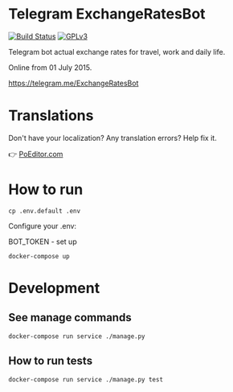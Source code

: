 # Telegram ExchangeRatesBot

[![Build Status](https://travis-ci.com/llybin/TelegramExchangeRatesBot.svg?branch=master)](https://travis-ci.com/llybin/TelegramExchangeRatesBot)
[![GPLv3](https://img.shields.io/badge/license-GPLv3-blue.svg)](LICENSE)

Telegram bot actual exchange rates for travel, work and daily life.

Online from 01 July 2015.

https://telegram.me/ExchangeRatesBot

# Translations

Don't have your localization? Any translation errors? Help fix it.

👉 [PoEditor.com](https://poeditor.com/join/project/LLu8AztSPb)

# How to run

`cp .env.default .env`

Configure your .env:

BOT_TOKEN - set up

`docker-compose up`

# Development

## See manage commands

`docker-compose run service ./manage.py`

## How to run tests

`docker-compose run service ./manage.py test`
